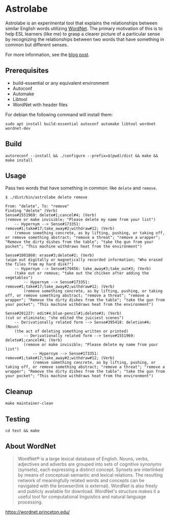 # Astrolabe

Astrolabe is an experimental tool that explains the relationships between similar English words utilizing [WordNet](https://wordnet.princeton.edu/). The primary motivation of this is to help ESL learners (like me) to grasp a clearer picture of a particular sense by recognizing the relationships between two words that have something in common but different senses.

For more information, see the [blog post](https://rip.hibariya.org/post/astrolabe/).

## Prerequisites

* build-essential or any equivalent environment
* Autoconf
* Automake
* Libtool
* WordNet with header files

For debian the following command will install them:

```shell
sudo apt install build-essential autoconf automake libtool wordnet wordnet-dev
```

## Build

```shell
autoreconf --install && ./configure --prefix=$(pwd)/dist && make && make install
```

## Usage

Pass two words that have something in common: like `delete` and `remove`.

```
$ ./dist/bin/astrolabe delete remove

From: "delete", To: "remove"
Finding "delete" (Verb)
Sense#1551969: delete#1;cancel#4; (Verb)
(remove or make invisible; "Please delete my name from your list")
    -- Hypernym --> Sense#173351: remove#1;take#17;take_away#2;withdraw#12; (Verb)
    (remove something concrete, as by lifting, pushing, or taking off, or remove something abstract; "remove a threat"; "remove a wrapper"; "Remove the dirty dishes from the table"; "take the gun from your pocket"; "This machine withdraws heat from the environment")

Sense#1001860: erase#3;delete#2; (Verb)
(wipe out digitally or magnetically recorded information; "Who erased the files from my hard disk?")
    -- Hypernym --> Sense#179456: take_away#3;take_out#3; (Verb)
    (take out or remove; "take out the chicken after adding the vegetables")
        -- Hypernym --> Sense#173351: remove#1;take#17;take_away#2;withdraw#12; (Verb)
        (remove something concrete, as by lifting, pushing, or taking off, or remove something abstract; "remove a threat"; "remove a wrapper"; "Remove the dirty dishes from the table"; "take the gun from your pocket"; "This machine withdraws heat from the environment")

Sense#201227: edit#4;blue-pencil#1;delete#3; (Verb)
(cut or eliminate; "she edited the juiciest scenes")
    -- Derivationally related form --> Sense#395418: deletion#4; (Noun)
    (the act of deleting something written or printed)
        -- Derivationally related form --> Sense#1551969: delete#1;cancel#4; (Verb)
        (remove or make invisible; "Please delete my name from your list")
            -- Hypernym --> Sense#173351: remove#1;take#17;take_away#2;withdraw#12; (Verb)
            (remove something concrete, as by lifting, pushing, or taking off, or remove something abstract; "remove a threat"; "remove a wrapper"; "Remove the dirty dishes from the table"; "take the gun from your pocket"; "This machine withdraws heat from the environment")
```

## Cleanup

```shell
make maintainer-clean
```

## Testing

```shell
cd test && make
```

## About WordNet

> WordNet® is a large lexical database of English. Nouns, verbs, adjectives and adverbs are grouped into sets of cognitive synonyms (synsets), each expressing a distinct concept. Synsets are interlinked by means of conceptual-semantic and lexical relations. The resulting network of meaningfully related words and concepts can be navigated with the browser(link is external). WordNet is also freely and publicly available for download. WordNet's structure makes it a useful tool for computational linguistics and natural language processing.

https://wordnet.princeton.edu/
